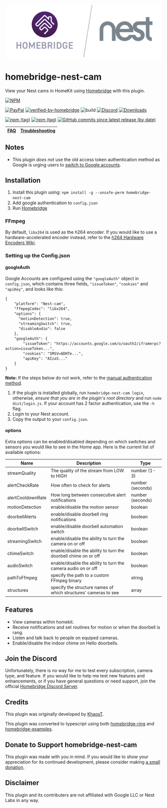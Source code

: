 <p align="center">
  <a href="https://github.com/homebridge/verified/blob/master/verified-plugins.json"><img alt="Homebridge Verified" src="https://raw.githubusercontent.com/Brandawg93/homebridge-nest-cam/master/branding/Homebridge_x_Nest.svg?sanitize=true" width="500px"></a>
</p>

# homebridge-nest-cam

View your Nest cams in HomeKit using [Homebridge](https://github.com/nfarina/homebridge) with this plugin.

[![NPM](https://nodei.co/npm/homebridge-nest-cam.png?compact=true)](https://nodei.co/npm/homebridge-nest-cam/)

[![PayPal](https://img.shields.io/badge/paypal-donate-yellow)](https://www.paypal.com/cgi-bin/webscr?cmd=_donations&business=CEYYGVB7ZZ764&item_name=homebridge-nest-cam&currency_code=USD&source=url)
[![verified-by-homebridge](https://badgen.net/badge/homebridge/verified/purple)](https://github.com/homebridge/homebridge/wiki/Verified-Plugins)
![build](https://github.com/Brandawg93/homebridge-nest-cam/workflows/build/badge.svg)
[![Discord](https://camo.githubusercontent.com/7494d4da7060081501319a848bbba143cbf6101a/68747470733a2f2f696d672e736869656c64732e696f2f646973636f72642f3433323636333333303238313232363237303f636f6c6f723d373238454435266c6f676f3d646973636f7264266c6162656c3d646973636f7264)](https://discord.gg/pc2pqmh)
[![Downloads](https://img.shields.io/npm/dt/homebridge-nest-cam)](https://nodei.co/npm/homebridge-nest-cam/)

[![npm (tag)](https://img.shields.io/npm/v/homebridge-nest-cam/latest)](https://www.npmjs.com/package/homebridge-nest-cam/v/latest)
[![npm (tag)](https://img.shields.io/npm/v/homebridge-nest-cam/test)](https://www.npmjs.com/package/homebridge-nest-cam/v/test)
[![GitHub commits since latest release (by date)](https://img.shields.io/github/commits-since/brandawg93/homebridge-nest-cam/latest)](https://github.com/Brandawg93/homebridge-nest-cam/releases/latest)

| [FAQ](https://github.com/Brandawg93/homebridge-nest-cam/wiki/FAQ)    | [Troubleshooting](https://github.com/Brandawg93/homebridge-nest-cam/wiki/Troubleshooting) |
|--------|-----------------|

## Notes
- This plugin *does not* use the old access token authentication method as Google is urging users to [switch to Google accounts](https://www.macrumors.com/2020/05/05/nest-two-factor-authentication-from-may/).

## Installation
1. Install this plugin using: `npm install -g --unsafe-perm homebridge-nest-cam`
2. Add google authentication to `config.json`
3. Run [Homebridge](https://github.com/nfarina/homebridge)

### FFmpeg
By default, `libx264` is used as the h264 encoder. If you would like to use a hardware-accelerated encoder instead, refer to the [h264 Hardware Encoders Wiki](https://github.com/Brandawg93/homebridge-nest-cam/wiki/h264-Hardware-Encoders).

### Setting up the Config.json
#### googleAuth
Google Accounts are configured using the `"googleAuth"` object in `config.json`, which contains three fields, `"issueToken"`, `"cookies"` and `"apiKey"`, and looks like this:

```
{
    "platform": "Nest-cam",
    "ffmpegCodec": "libx264",
    "options": {
      "motionDetection": true,
      "streamingSwitch": true,
      "disableAudio": false
    },
    "googleAuth": {
        "issueToken": "https://accounts.google.com/o/oauth2/iframerpc?action=issueToken...",
        "cookies": "SMSV=ADHTe...",
        "apiKey": "AIzaS..."
    }
}
```

**Note:** If the steps below do not work, refer to the [manual authentication method](https://github.com/Brandawg93/homebridge-nest-cam/wiki/Manual-Authentication).

1. If the plugin is installed globally, run `homebridge-nest-cam login`, otherwise, *ensure that you are in the plugin's root directory* and run `node dist/login.js`. If your account has 2 factor authentication, use the `-h` flag.
2. Login to your Nest account.
3. Copy the output to your `config.json`.

#### options
Extra options can be enabled/disabled depending on which switches and sensors you would like to see in the Home app. Here is the current list of available options:

| Name              | Description                                                         | Type             |
|-------------------|---------------------------------------------------------------------|------------------|
| streamQuality     | The quality of the stream from LOW to HIGH                          | number (1-3)     |
| alertCheckRate    | How often to check for alerts                                       | number (seconds) |
| alertCooldownRate | How long between consecutive alert notifications                    | number (seconds) |
| motionDetection   | enable/disable the motion sensor                                    | boolean          |
| doorbellAlerts    | enable/disable doorbell ring notifications                          | boolean          |
| doorbellSwitch    | enable/disable doorbell automation switch                           | boolean          |
| streamingSwitch   | enable/disable the ability to turn the camera on or off             | boolean          |
| chimeSwitch       | enable/disable the ability to turn the doorbell chime on or off     | boolean          |
| audioSwitch       | enable/disable the ability to turn the camera audio on or off       | boolean          |
| pathToFfmpeg      | specify the path to a custom FFmpeg binary                          | string           |
| structures        | specify the structure names of which structures' cameras to see     | array            |

## Features
- View cameras within homekit.
- Receive notifications and set routines for motion or when the doorbell is rang.
- Listen and talk back to people on equiped cameras.
- Enable/disable the indoor chime on Hello doorbells.

## Join the Discord
Unfortunately, there is no way for me to test every subscription, camera type, and feature. If you would like to help me test new features and enhancements, or if you have general questions or need support, join the official [Homebridge Discord Server](https://discord.gg/pc2pqmh).

## Credits
This plugin was originally developed by [KhaosT](https://github.com/KhaosT).

This plugin was converted to typescript using both [homebridge-ring](https://github.com/dgreif/ring) and [homebridge-examples](https://github.com/homebridge/homebridge-examples).

## Donate to Support homebridge-nest-cam
This plugin was made with you in mind. If you would like to show your appreciation for its continued development, please consider making [a small donation](https://www.paypal.com/cgi-bin/webscr?cmd=_donations&business=CEYYGVB7ZZ764&item_name=homebridge-nest-cam&currency_code=USD&source=url).

## Disclaimer
This plugin and its contributers are not affiliated with Google LLC or Nest Labs in any way.
